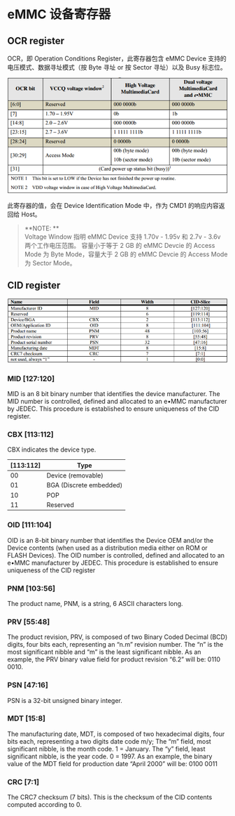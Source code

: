 # eMMC 设备寄存器

## OCR register

OCR，即 Operation Conditions Register，此寄存器包含 eMMC Device 支持的电压模式、数据寻址模式（按 Byte 寻址 or 按 Sector 寻址）以及 Busy 标志位。

![](ocr.png) 

此寄存器的值，会在 Device Identification Mode 中，作为 CMD1 的响应内容返回给 Host。

> **NOTE: **  
> Voltage Window 指明 eMMC Device 支持 1.70v - 1.95v 和 2.7v - 3.6v 两个工作电压范围。
> 容量小于等于 2 GB 的 eMMC Devcie 的 Access Mode 为 Byte Mode，容量大于 2 GB 的 eMMC Devcie 的 Access Mode 为 Sector Mode。

## CID register

![](cid-register.png) 

### MID [127:120]

MID is an 8 bit binary number that identifies the device manufacturer. The MID number is controlled, defined and allocated to an e•MMC manufacturer by JEDEC. This procedure is established to ensure uniqueness of the CID register.

### CBX [113:112]

CBX indicates the device type.

| [113:112] | Type  |
| -- | --  |
| 00 | Device (removable) |
| 01 | BGA (Discrete embedded) |
| 10 | POP |
| 11 | Reserved |

### OID [111:104]

OID is an 8-bit binary number that identifies the Device OEM and/or the Device contents (when used as a distribution media either on ROM or FLASH Devices). The OID number is controlled, defined and allocated to an e•MMC manufacturer by JEDEC. This procedure is established to ensure uniqueness of the CID register

### PNM [103:56]

The product name, PNM, is a string, 6 ASCII characters long.

### PRV [55:48]

The product revision, PRV, is composed of two Binary Coded Decimal (BCD) digits, four bits each, representing an “n.m” revision number. The “n” is the most significant nibble and “m” is the least significant nibble. As an example, the PRV binary value field for product revision “6.2” will be: 0110 0010.

### PSN [47:16]

PSN is a 32-bit unsigned binary integer.

### MDT [15:8]

The manufacturing date, MDT, is composed of two hexadecimal digits, four bits each, representing a two digits date code m/y; The “m” field, most significant nibble, is the month code. 1 = January. The “y” field, least significant nibble, is the year code. 0 = 1997. As an example, the binary value of the MDT field for production date “April 2000” will be: 0100 0011

### CRC [7:1]

The CRC7 checksum (7 bits). This is the checksum of the CID contents computed according to 0.



